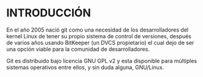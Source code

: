 # INTRODUCCIÓN

En el año 2005 nació git como una necesidad de los desarrolladores del kernel Linux de tener su propio sistema de control de versiones, después de varios años usando BitKeeper (un DVCS propietario) el cual dejo de ser una opción viable para la comunidad de desarrolladores. 

Git es distribuido bajo licencia GNU GPL v2 y esta disponible para múltiples sistemas operativos entre ellos, y sin duda alguna, GNU/Linux.


